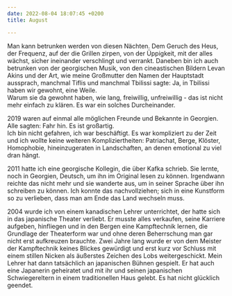 ```yaml
---
date: 2022-08-04 18:07:45 +0200
title: August

---
```

Man kann betrunken werden von diesen Nächten. Dem Geruch des Heus, der Frequenz, auf der die Grillen zirpen, von der Üppigkeit, mit der alles wächst, sicher ineinander verschlingt und verrankt. Daneben bin ich auch betrunken von der georgischen Musik, von den cineastischen Bildern Levan Akins und der Art, wie meine Großmutter den Namen der Hauptstadt aussprach, manchmal Tiflis und manchmal Tbilissi sagte: Ja, in Tbilissi haben wir gewohnt, eine Weile.  
Warum sie da gewohnt haben, wie lang, freiwillig, unfreiwillig - das ist nicht mehr einfach zu klären. Es war ein solches Durcheinander.

2019 waren auf einmal alle möglichen Freunde und Bekannte in Georgien. Alle sagten: Fahr hin. Es ist großartig.  
Ich bin nicht gefahren, ich war beschäftigt. Es war kompliziert zu der Zeit und ich wollte keine weiteren Kompliziertheiten: Patriachat, Berge, Klöster, Homophobie, hineinzugeraten in Landschaften, an denen emotional zu viel dran hängt.

2011 hatte ich eine georgische Kollegin, die über Kafka schrieb. Sie lernte, noch in Georgien, Deutsch, um ihn im Original lesen zu können. Irgendwann reichte das nicht mehr und sie wanderte aus, um in seiner Sprache über ihn schreiben zu können. Ich konnte das nachvollziehen; sich in eine Kunstform so zu verlieben, dass man am Ende das Land wechseln muss.

2004 wurde ich von einem kanadischen Lehrer unterrichtet, der hatte sich in das japanische Theater verliebt. Er musste alles verkaufen, seine Karriere aufgeben, hinfliegen und in den Bergen eine Kampftechnik lernen, die Grundlage der Theaterform war und ohne deren Beherrschung man gar nicht erst aufkreuzen brauchte. Zwei Jahre lang wurde er von dem Meister der Kampftechnik keines Blickes gewürdigt und erst kurz vor Schluss mit einem stillen Nicken als äußerstes Zeichen des Lobs weitergeschickt. Mein Lehrer hat dann tatsächlich an japanischen Bühnen gespielt. Er hat auch eine Japanerin geheiratet und mit ihr und seinen japanischen Schwiegereltern in einem traditionellen Haus gelebt. Es hat nicht glücklich geendet.